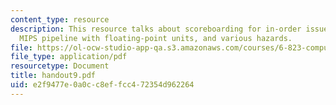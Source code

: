 ```yaml
---
content_type: resource
description: This resource talks about scoreboarding for in-order issues including
  MIPS pipeline with floating-point units, and various hazards.
file: https://ol-ocw-studio-app-qa.s3.amazonaws.com/courses/6-823-computer-system-architecture-fall-2005/e2f9477e0a0cc8effcc472354d962264_handout9.pdf
file_type: application/pdf
resourcetype: Document
title: handout9.pdf
uid: e2f9477e-0a0c-c8ef-fcc4-72354d962264
---
```

